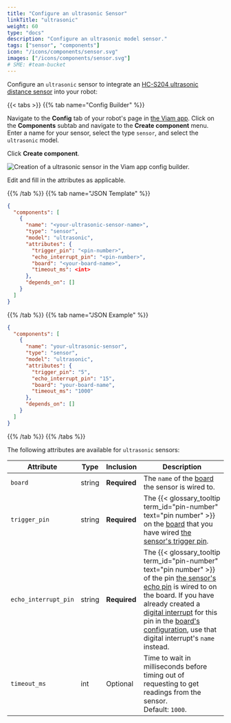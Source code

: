 ```yaml
---
title: "Configure an ultrasonic Sensor"
linkTitle: "ultrasonic"
weight: 60
type: "docs"
description: "Configure an ultrasonic model sensor."
tags: ["sensor", "components"]
icon: "/icons/components/sensor.svg"
images: ["/icons/components/sensor.svg"]
# SME: #team-bucket
---
```


Configure an `ultrasonic` sensor to integrate an [HC-S204 ultrasonic distance sensor](https://www.sparkfun.com/products/15569) into your robot:

{{< tabs >}}
{{% tab name="Config Builder" %}}

Navigate to the **Config** tab of your robot's page in [the Viam app](https://app.viam.com).
Click on the **Components** subtab and navigate to the **Create component** menu.
Enter a name for your sensor, select the type `sensor`, and select the `ultrasonic` model.

Click **Create component**.

![Creation of a ultrasonic sensor in the Viam app config builder.](/components/sensor/ultrasonic-sensor-ui-config.png)

Edit and fill in the attributes as applicable.

{{% /tab %}}
{{% tab name="JSON Template" %}}

```json {class="line-numbers linkable-line-numbers"}
{
  "components": [
    {
      "name": "<your-ultrasonic-sensor-name>",
      "type": "sensor",
      "model": "ultrasonic",
      "attributes": {
        "trigger_pin": "<pin-number>",
        "echo_interrupt_pin": "<pin-number>",
        "board": "<your-board-name>",
        "timeout_ms": <int>
      },
      "depends_on": []
    }
  ]
}
```

{{% /tab %}}
{{% tab name="JSON Example" %}}

```json {class="line-numbers linkable-line-numbers"}
{
  "components": [
    {
      "name": "your-ultrasonic-sensor",
      "type": "sensor",
      "model": "ultrasonic",
      "attributes": {
        "trigger_pin": "5",
        "echo_interrupt_pin": "15",
        "board": "your-board-name",
        "timeout_ms": "1000"
      },
      "depends_on": []
    }
  ]
}
```

{{% /tab %}}
{{% /tabs %}}

The following attributes are available for `ultrasonic` sensors:

| Attribute | Type | Inclusion | Description |
| --------- | ---- | --------- | ----------- |
| `board`  | string | **Required** | The `name` of the [board](/components/board/) the sensor is wired to. |
| `trigger_pin` | string | **Required** | The {{< glossary_tooltip term_id="pin-number" text="pin number" >}} on the [board](/components/board/) that you have wired [the sensor's trigger pin](https://www.sparkfun.com/products/15569). |
| `echo_interrupt_pin` | string | **Required** | The {{< glossary_tooltip term_id="pin-number" text="pin number" >}} of the pin [the sensor's echo pin](https://www.sparkfun.com/products/15569) is wired to on the board. If you have already created a [digital interrupt](/components/board/#digital_interrupts) for this pin in the [board's configuration](/components/board/), use that digital interrupt's `name` instead. |
| `timeout_ms`  | int | Optional | Time to wait in milliseconds before timing out of requesting to get readings from the sensor. <br> Default: `1000`. |
